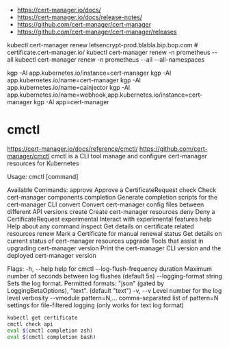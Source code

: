 * https://cert-manager.io/docs/
* https://cert-manager.io/docs/release-notes/
* https://github.com/cert-manager/cert-manager
* https://github.com/cert-manager/cert-manager/releases

kubectl cert-manager renew letsencrypt-prod.blabla.bip.bop.com # certificate.cert-manager.io/
kubectl cert-manager renew -n prometheus           --all
kubectl cert-manager renew -n prometheus           --all --all-namespaces

kgp -Al app.kubernetes.io/instance=cert-manager
kgp -Al app.kubernetes.io/name=cert-manager
kgp -Al app.kubernetes.io/name=cainjector
kgp -Al app.kubernetes.io/name=webhook,app.kubernetes.io/instance=cert-manager
kgp -Al app=cert-manager

# cmctl
https://cert-manager.io/docs/reference/cmctl/
https://github.com/cert-manager/cmctl
cmctl is a CLI tool manage and configure cert-manager resources for Kubernetes

Usage: cmctl [command]

Available Commands:
  approve      Approve a CertificateRequest
  check        Check cert-manager components
  completion   Generate completion scripts for the cert-manager CLI
  convert      Convert cert-manager config files between different API versions
  create       Create cert-manager resources
  deny         Deny a CertificateRequest
  experimental Interact with experimental features
  help         Help about any command
  inspect      Get details on certificate related resources
  renew        Mark a Certificate for manual renewal
  status       Get details on current status of cert-manager resources
  upgrade      Tools that assist in upgrading cert-manager
  version      Print the cert-manager CLI version and the deployed cert-manager version

Flags:
  -h, --help                           help for cmctl
      --log-flush-frequency duration   Maximum number of seconds between log flushes (default 5s)
      --logging-format string          Sets the log format. Permitted formats: "json" (gated by LoggingBetaOptions), "text". (default "text")
  -v, --v Level                        number for the log level verbosity
      --vmodule pattern=N,...          comma-separated list of pattern=N settings for file-filtered logging (only works for text log format)

```sh
kubectl get certificate
cmctl check api
eval $(cmctl completion zsh)
eval $(cmctl completion bash)
